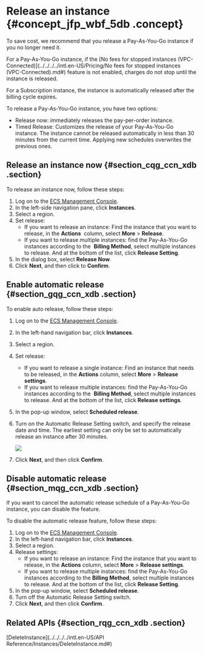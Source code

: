 # Release an instance {#concept_jfp_wbf_5db .concept}

To save cost, we recommend that you release a Pay-As-You-Go instance if you no longer need it.

For a Pay-As-You-Go instance, if the [No fees for stopped instances \(VPC-Connected\)](../../../../intl.en-US/Pricing/No fees for stopped instances (VPC-Connected).md#) feature is not enabled, charges do not stop until the instance is released.

For a Subscription instance, the instance is automatically released after the billing cycle expires.

To release a Pay-As-You-Go instance, you have two options:

-   Release now: immediately releases the pay-per-order instance.
-   Timed Release: Customizes the release of your Pay-As-You-Go instance. The instance cannot be released automatically in less than 30 minutes from the current time. Applying new schedules overwrites the previous ones.

## Release an instance now {#section_cqg_ccn_xdb .section}

To release an instance now, follow these steps:

1.  Log on to the [ECS Management Console](https://ecs.console.aliyun.com/?spm=a2c4g.11186623.2.9.FNEORG#/home).
2.  In the left-side navigation pane, click **Instances**.
3.  Select a region.
4.  Set release:
    -   If you want to release an instance: Find the instance that you want to release, in the **Actions**  column, select **More** \> **Release**.
    -   If you want to release multiple instances: find the Pay-As-You-Go instances according to the  **Billing Method**, select multiple instances to release. And at the bottom of the list, click **Release Setting**.
5.  In the dialog box, select **Release Now**.
6.  Click **Next**, and then click to **Confirm**.

## Enable automatic release {#section_gqg_ccn_xdb .section}

To enable auto release, follow these steps:

1.  Log on to the [ECS Management Console](https://ecs.console.aliyun.com/?spm=a2c4g.11186623.2.9.FNEORG#/home).
2.  In the left-hand navigation bar, click **Instances**.
3.  Select a region.
4.  Set release:
    -   If you want to release a single instance: Find an instance that needs to be released, in the **Actions** column, select **More** \> **Release settings**.
    -   If you want to release multiple instances: find the Pay-As-You-Go instances according to the  **Billing Method**, select multiple instances to release. And at the bottom of the list, click **Release settings**.
5.  In the pop-up window, select **Scheduled release**.
6.  Turn on the Automatic Release Setting switch, and specify the release date and time. The earliest setting can only be set to automatically release an instance after 30 minutes.

    ![](http://static-aliyun-doc.oss-cn-hangzhou.aliyuncs.com/assets/img/9651/5454_en-US.png)

7.  Click **Next**, and then click **Confirm**.

## Disable automatic release {#section_mqg_ccn_xdb .section}

If you want to cancel the automatic release schedule of a Pay-As-You-Go instance, you can disable the feature.

To disable the automatic release feature, follow these steps:

1.  Log on to the [ECS Management Console](https://ecs.console.aliyun.com/?spm=a2c4g.11186623.2.9.FNEORG#/home).
2.  In the left-hand navigation bar, click **Instances**.
3.  Select a region.
4.  Release settings:
    -   If you want to release an instance: Find the instance that you want to release, in the **Actions** column, select **More** \> **Release settings**.
    -   If you want to release multiple instances: find the Pay-As-You-Go instances according to the **Billing Method**, select multiple instances to release. And at the bottom of the list, click **Release Setting**.
5.  In the pop-up window, select **Scheduled release**.
6.  Turn off the Automatic Release Setting switch.
7.  Click **Next**, and then click **Confirm**.

## Related APIs {#section_rqg_ccn_xdb .section}

[DeleteInstance](../../../../intl.en-US/API Reference/Instances/DeleteInstance.md#)

